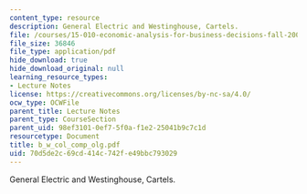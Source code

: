```yaml
---
content_type: resource
description: General Electric and Westinghouse, Cartels.
file: /courses/15-010-economic-analysis-for-business-decisions-fall-2004/70d5de2c69cd414c742fe49bbc793029_b_w_col_comp_olg.pdf
file_size: 36846
file_type: application/pdf
hide_download: true
hide_download_original: null
learning_resource_types:
- Lecture Notes
license: https://creativecommons.org/licenses/by-nc-sa/4.0/
ocw_type: OCWFile
parent_title: Lecture Notes
parent_type: CourseSection
parent_uid: 98ef3101-0ef7-5f0a-f1e2-25041b9c7c1d
resourcetype: Document
title: b_w_col_comp_olg.pdf
uid: 70d5de2c-69cd-414c-742f-e49bbc793029
---
```

General Electric and Westinghouse, Cartels.